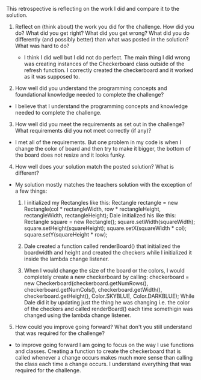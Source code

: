 This retrospective is reflecting on the work I did and compare it to the solution.

1. Reflect on (think about) the work you did for the challenge. How did you do? What did you get right? What did you get wrong? 
   What did you do differently (and possibly better) than what was posted in the solution? What was hard to do?
   *  I think I did well but I did not do perfect. The main thing I did wrong was creating instances of the Checkerboard class outside of the refresh function. I correctly created the checkerboard and it worked as it was supposed to. 

2. How well did you understand the programming concepts and foundational knowledge needed to complete the challenge?
*  I believe that I understand the programming concepts and knowledge needed to complete the challenge. 

3. How well did you meet the requirements as set out in the challenge? What requirements did you not meet correctly (if any)?
*  I met all of the requirements. But one problem in my code is when I change the color of board and then try to make it bigger, 
     the bottom of the board does not resize and it looks funky. 

4. How well does your solution match the posted solution? What is different?
*  My solution mostly matches the teachers solution with the exception of a few things: 
      1. I initialized my Rectangles like this:
               Rectangle rectangle = new Rectangle(col * rectangleWidth, row * rectangleHeight, rectangleWidth, rectangleHeight);
         Dale initialized his like this: 
               Rectangle square = new Rectangle();
                   square.setWidth(squareWidth);
                   square.setHeight(squareHeight);
                  square.setX(squareWidth * col);
                  square.setY(squareHeight * row);
      
      2. Dale created a function called renderBoard() that initialized the boardwidth and height and created the checkers while I 
          initialized it inside the lambda change listener.
       
      3. When I would change the size of the board or the colors, I would completely create a new checkerboard by calling:
          checkerboard = new Checkerboard(checkerboard.getNumRows(), checkerboard.getNumCols(), checkerboard.getWidth(), 
          checkerboard.getHeight(), Color.SKYBLUE, Color.DARKBLUE);
          While Dale did it by updating just the thing he was changing i.e. the color of the checkers and called renderBoard() each time 
          somethigin was changed using the lambda change listener.


5. How could you improve going forward? What don't you still understand that was required for the challenge?
*  to improve going forward I am going to focus on the way I use functions and classes. Creating a function to create the checkerboard that is called whenever a change occurs makes much more sense than calling the class each time a change occurs. I understand everything that was required for the challenge. 

